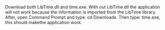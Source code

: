 Download both LibTime.dll and time.exe. With out LibTime.dll the application will not work because the information is imported from the LibTime library. After, open Command Prompt and type: cd Downloads. Then type: time.exe, this should makethe application work.
